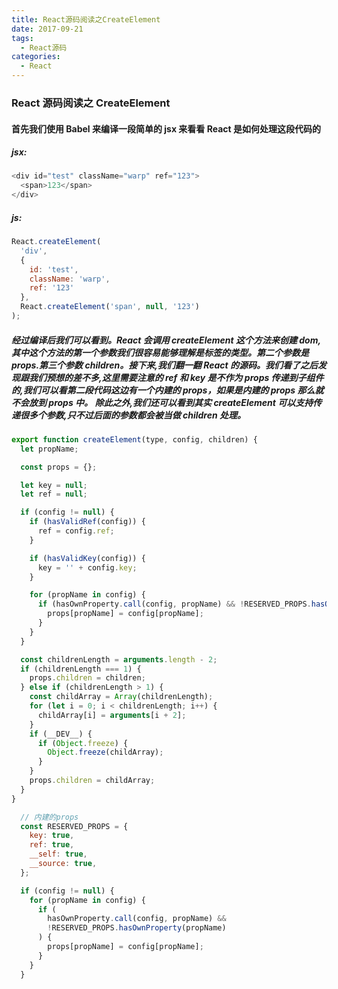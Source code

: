 ```yaml
---
title: React源码阅读之CreateElement
date: 2017-09-21
tags:
  - React源码
categories:
  - React
---
```


### React 源码阅读之 CreateElement

#### 首先我们使用 Babel 来编译一段简单的 jsx 来看看 React 是如何处理这段代码的

##### jsx:

```js
<div id="test" className="warp" ref="123">
  <span>123</span>
</div>
```

##### js:

```js
React.createElement(
  'div',
  {
    id: 'test',
    className: 'warp',
    ref: '123'
  },
  React.createElement('span', null, '123')
);
```

##### 经过编译后我们可以看到。React 会调用 createElement 这个方法来创建 dom,其中这个方法的第一个参数我们很容易能够理解是标签的类型。第二个参数是 props.第三个参数 children。接下来,我们翻一翻 React 的源码。我们看了之后发现跟我们预想的差不多,这里需要注意的 ref 和 key 是不作为 props 传递到子组件的,我们可以看第二段代码这边有一个内建的 props，如果是内建的 props 那么就不会放到 props 中。 除此之外,我们还可以看到其实 createElement 可以支持传递很多个参数,只不过后面的参数都会被当做 children 处理。

```js
export function createElement(type, config, children) {
  let propName;

  const props = {};

  let key = null;
  let ref = null;

  if (config != null) {
    if (hasValidRef(config)) {
      ref = config.ref;
    }

    if (hasValidKey(config)) {
      key = '' + config.key;
    }

    for (propName in config) {
      if (hasOwnProperty.call(config, propName) && !RESERVED_PROPS.hasOwnProperty(propName)) {
        props[propName] = config[propName];
      }
    }
  }

  const childrenLength = arguments.length - 2;
  if (childrenLength === 1) {
    props.children = children;
  } else if (childrenLength > 1) {
    const childArray = Array(childrenLength);
    for (let i = 0; i < childrenLength; i++) {
      childArray[i] = arguments[i + 2];
    }
    if (__DEV__) {
      if (Object.freeze) {
        Object.freeze(childArray);
      }
    }
    props.children = childArray;
  }
}
```

```js
  // 内建的props
  const RESERVED_PROPS = {
    key: true,
    ref: true,
    __self: true,
    __source: true,
  };

  if (config != null) {
    for (propName in config) {
      if (
        hasOwnProperty.call(config, propName) &&
        !RESERVED_PROPS.hasOwnProperty(propName)
      ) {
        props[propName] = config[propName];
      }
    }
  }
```
